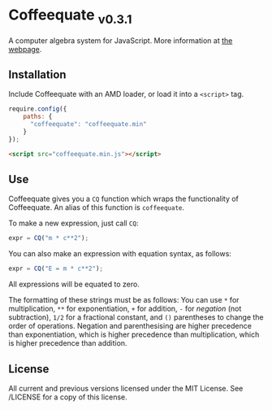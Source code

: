 Coffeequate <sub>v0.3.1</sub>
=============================

A computer algebra system for JavaScript. More information at [the webpage](http://matthewja.com/Coffeequate).

## Installation
Include Coffeequate with an AMD loader, or load it into a `<script>` tag.

```javascript
require.config({
    paths: {
      "coffeequate": "coffeequate.min"
    }
});
```

```html
<script src="coffeequate.min.js"></script>
```

## Use
Coffeequate gives you a `CQ` function which wraps the functionality of Coffeequate. An alias of this function is `coffeequate`.

To make a new expression, just call `CQ`:
```javascript
expr = CQ("m * c**2");
```

You can also make an expression with equation syntax, as follows:
```javascript
expr = CQ("E = m * c**2");
```

All expressions will be equated to zero.

The formatting of these strings must be as follows: You can use `*` for multiplication, `**` for exponentiation, `+` for addition, `-` for *negation* (not subtraction), `1/2` for a fractional constant, and `()` parentheses to change the order of operations. Negation and parenthesising are higher precedence than exponentiation, which is higher precedence than multiplication, which is higher precedence than addition.

## License
All current and previous versions licensed under the MIT License. See /LICENSE for a copy of this license.

